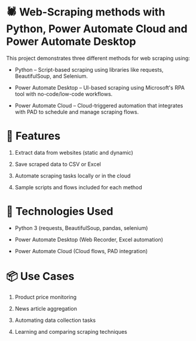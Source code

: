 # 🕷️  Web-Scraping methods with Python, Power Automate Cloud and Power Automate Desktop

This project demonstrates three different methods for web scraping using:

- Python – Script-based scraping using libraries like requests, BeautifulSoup, and Selenium.

- Power Automate Desktop – UI-based scraping using Microsoft's RPA tool with no-code/low-code workflows.

- Power Automate Cloud – Cloud-triggered automation that integrates with PAD to schedule and manage scraping flows.

# 🔧 Features
1. Extract data from websites (static and dynamic)

2. Save scraped data to CSV or Excel

3. Automate scraping tasks locally or in the cloud

4. Sample scripts and flows included for each method

# 🧰 Technologies Used
- Python 3 (requests, BeautifulSoup, pandas, selenium)

- Power Automate Desktop (Web Recorder, Excel automation)

- Power Automate Cloud (Cloud flows, PAD integration)

# 📦 Use Cases
1. Product price monitoring

2. News article aggregation

3. Automating data collection tasks

4. Learning and comparing scraping techniques

